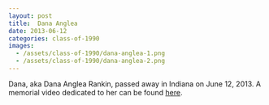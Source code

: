 ```yaml
---
layout: post
title:  Dana Anglea
date: 2013-06-12
categories: class-of-1990
images:
  - /assets/class-of-1990/dana-anglea-1.png
  - /assets/class-of-1990/dana-anglea-2.png
---
```

Dana, aka Dana Anglea Rankin, passed away in Indiana on June 12, 2013. A memorial video dedicated to her can be found [here](http://www.youtube.com/watch?v=KyDWCv65wMo).
